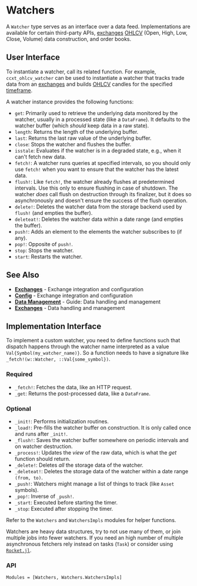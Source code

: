 # Watchers

A `Watcher` type serves as an interface over a data feed. Implementations are available for certain third-party APIs, [exchanges](../exchanges.md) [OHLCV](../guides/data-management.md#ohlcv-data) (Open, High, Low, Close, Volume) data construction, and order books.

## User Interface

To instantiate a watcher, call its related function. For example, `ccxt_ohlcv_watcher` can be used to instantiate a watcher that tracks trade data from an [exchanges](../exchanges.md) and builds [OHLCV](../guides/data-management.md#ohlcv-data) candles for the specified [timeframe](../guides/data-management.md#timeframes). 

A watcher instance provides the following functions:

- `get`: Primarily used to retrieve the underlying data monitored by the watcher, usually in a processed state (like a `DataFrame`). It defaults to the watcher buffer (which *should* keep data in a raw state).
- `length`: Returns the length of the underlying buffer.
- `last`: Returns the last raw value of the underlying buffer.
- `close`: Stops the watcher and flushes the buffer.
- `isstale`: Evaluates if the watcher is in a degraded state, e.g., when it can't fetch new data.
- `fetch!`: A watcher runs queries at specified intervals, so you should only use `fetch!` when you want to ensure that the watcher has the latest data.
- `flush!`: Like `fetch!`, the watcher already flushes at predetermined intervals. Use this only to ensure flushing in case of shutdown. The watcher *does* call flush on destruction through its finalizer, but it does so asynchronously and doesn't ensure the success of the flush operation.
- `delete!`: Deletes the watcher data from the storage backend used by `flush!` (and empties the buffer).
- `deleteat!`: Deletes the watcher data within a date range (and empties the buffer).
- `push!`: Adds an element to the elements the watcher subscribes to (if any).
- `pop!`: Opposite of `push!`.
- `stop`: Stops the watcher.
- `start`: Restarts the watcher.


## See Also

- **[Exchanges](../exchanges.md)** - Exchange integration and configuration
- **[Config](../config.md)** - Exchange integration and configuration
- **[Data Management](../guides/data-management.md)** - Guide: Data handling and management
- **[Exchanges](../exchanges.md)** - Data handling and management

## Implementation Interface

To implement a custom watcher, you need to define functions such that dispatch happens through the watcher name interpreted as a value `Val{Symbol(my_watcher_name)}`. So a function needs to have a signature like `_fetch!(w::Watcher, ::Val{some_symbol})`.

### Required 
- `_fetch!`: Fetches the data, like an HTTP request.
- `_get`: Returns the post-processed data, like a `DataFrame`.

### Optional
- `_init!`: Performs initialization routines.
- `_load!`: Pre-fills the watcher buffer on construction. It is only called once and runs after `_init!`.
- `_flush!`: Saves the watcher buffer somewhere on periodic intervals and on watcher destruction.
- `_process!`: Updates the *view* of the raw data, which is what the *get* function should return.
- `_delete!`: Deletes *all* the storage data of the watcher.
- `_deleteat!`: Deletes the storage data of the watcher within a date range `(from, to)`.
- `_push!`: Watchers might manage a list of things to track (like `Asset` symbols).
- `_pop!`: Inverse of `_push!`.
- `_start`: Executed before starting the timer.
- `_stop`: Executed after stopping the timer.

Refer to the `Watchers` and `WatchersImpls` modules for helper functions.

Watchers are heavy data structures, try to not use many of them, or join multiple jobs into fewer watchers. If you need an high number of multiple asynchronous fetchers rely instead on tasks (`Task`) or consider using [`Rocket.jl`](https://github.com/biaslab/Rocket.jl).

### API
```@autodocs; canonical=false
Modules = [Watchers, Watchers.WatchersImpls]
```
